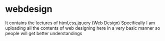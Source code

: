 # webdesign
It contains the lectures of html,css,jquery (Web Design)
Specifically I am uploading all the contents of web designing here in a very basic manner so people will get better understandings
